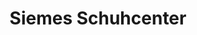 ---
title: "Siemes Schuhcenter"
url: /berlin/siemes-schuhcenter-scharnweberstrasse/
shop: Schuhe
---